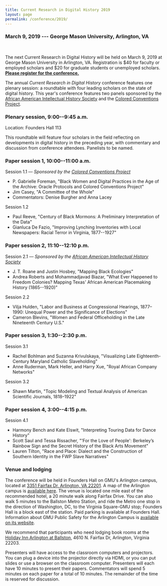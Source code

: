 ```yaml
---
title: Current Research in Digital History 2019
layout: page
permalink: /conference/2019/
---
```


### March 9, 2019 --- George Mason University, Arlington, VA

<br>

The next Current Research in Digital History will be held on March 9, 2019 at George Mason University in Arlington, VA. Registration is $40 for faculty or employed scholars and $20 for graduate students or unemployed scholars. **[Please register for the conference.](https://secure.touchnet.com/C20788_ustores/web/store_main.jsp?STOREID=23&SINGLESTORE=true)**

The annual *Current Research in Digital History* conference features one plenary session: a roundtable with four leading scholars on the state of digital history. This year's conference features two panels sponsored by the [African American Intellectual History Society](https://www.aaihs.org/) and the [Colored Conventions Project](http://coloredconventions.org/). 

### Plenary session, 9:00--9:45 a.m.

Location: Founders Hall 113

This roundtable will feature four scholars in the field reflecting on
developments in digital history in the preceding year, with commentary
and discussion from conference attendees. Panelists to be named.

### Paper session 1, 10:00--11:00 a.m.

Session 1.1 — *Sponsored by the [Colored Conventions Project](http://coloredconventions.org)*

- P. Gabrielle Foreman, "Black Women and Digital Practices in the Age of the Archive: Oracle Protocols and Colored Conventions Project"
- Jim Casey, "A Committee of the Whole"
- Commentators: Denise Burgher and Anna Lacey

Session 1.2 

- Paul Reeve, "Century of Black Mormons: A Preliminary Interpretation of the Data"
- Gianluca De Fazio, "Improving Lynching Inventories with Local Newspapers: Racial Terror in Virginia, 1877--1927"

### Paper session 2, 11:10--12:10 p.m.

Session 2.1 — *Sponsored by the [African American Intellectual History Society](https://www.aaihs.org/)*

- J. T. Roane and Justin Hosbey, "Mapping Black Ecologies"
- Andrea Roberts and Mohammadjavad Biazar, "What Ever Happened to Freedom Colonies? Mapping Texas' African American Placemaking History
(1865--1920)"

Session 2.2 

- Vilja Hulden, "Labor and Business at Congressional Hearings, 1877–1990: Unequal Power and the Significance of Elections"
- Cameron Blevins, "Women and Federal Officeholding in the Late Nineteenth Century U.S."


### Paper session 3, 1:30--2:30 p.m.

Session 3.1 

- Rachel Bohlman and Suzanna Krivulskaya, "Visualizing Late Eighteenth-Century Maryland Catholic Slaveholding"
- Anne Ruderman, Mark Heller, and Harry Xue, "Royal African Company Networks" 

Session 3.2 

- Shawn Martin, "Topic Modeling and Textual Analysis of American Scientific Journals, 1818–1922"

### Paper session 4, 3:00--4:15 p.m.

Session 4.1

- Harmony Bench and Kate Elswit, "Interpreting Touring Data for Dance History"
- Scott Saul and Tessa Rissacher, "'For the Love of People': Berkeley’s Rainbow Sign and the Secret History of the Black Arts Movement"
- Lauren Tilton, "Race and Place: Dialect and the Construction of Southern Identity in the FWP Slave Narratives"

### Venue and lodging

The conference will be held in Founders Hall on GMU's Arlington campus, located at [3351 Fairfax Dr, Arlington, VA 22201](https://www.google.com/maps/place/Founders+Hall,+3351+Fairfax+Dr,+Arlington,+VA+22201/@38.8850248,-77.1033028,17z/data=!4m13!1m7!3m6!1s0x89b7b682f352c1c9:0x3d2c0ecf1f67e06f!2sFounders+Hall,+3351+Fairfax+Dr,+Arlington,+VA+22201!3b1!8m2!3d38.8851773!4d-77.1012314!3m4!1s0x89b7b682f352c1c9:0x3d2c0ecf1f67e06f!8m2!3d38.8851773!4d-77.1012314). A map of the Arlington campus is [available here](http://www.gmu.edu/resources/welcome/ArlingtonMap2017.pdf). The venue is located one mile east of the recommended hotel, a 20 minute walk along Fairfax Drive. You can also walk 5 minutes to the Ballston Metro Station, and ride the Metro one stop in the direction of Washington, DC, to the Virginia Square-GMU stop; Founders Hall is a block east of the station. Paid parking is available at Founders Hall. Information about GMU Public Safety for the Arlington Campus is [available on its website](https://arlington.gmu.edu/student-resources/police-and-public-safety/). 

We recommend that participants who need lodging book rooms at the [Holiday Inn Arlington at Ballston](http://www.ihg.com/holidayinn/hotels/us/en/arlington/wasfx/hoteldetail), 4610 N. Fairfax Dr, Arlington, Virginia 22203.

Presenters will have access to the classroom computers and projectors. You can plug a device into the projector directly via HDMI, or you can put slides or use a browser on the classroom computer. Presenters will each have 10 minutes to present their papers. Commentators will spend 5 minutes on each paper for a total of 10 minutes. The remainder of the time is reserved for discussion.
